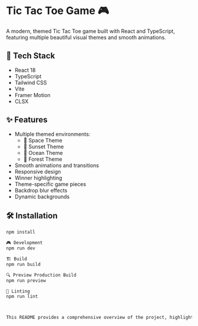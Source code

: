 # Tic Tac Toe Game 🎮

A modern, themed Tic Tac Toe game built with React and TypeScript, featuring multiple beautiful visual themes and smooth animations.

## 🚀 Tech Stack

- React 18
- TypeScript
- Tailwind CSS
- Vite
- Framer Motion
- CLSX

## ✨ Features

- Multiple themed environments:
  - 🌌 Space Theme
  - 🌅 Sunset Theme
  - 🌊 Ocean Theme
  - 🌲 Forest Theme
- Smooth animations and transitions
- Responsive design
- Winner highlighting
- Theme-specific game pieces
- Backdrop blur effects
- Dynamic backgrounds

## 🛠️ Installation

```bash
npm install

🎮 Development
npm run dev

🏗️ Build
npm run build

🔍 Preview Production Build
npm run preview

🧹 Linting
npm run lint



This README provides a comprehensive overview of the project, highlighting its features, tech stack, and usage instructions while maintaining a professional and engaging tone.

